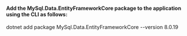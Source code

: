 #### Add the MySql.Data.EntityFrameworkCore package to the application using the CLI as follows:
dotnet add package MySql.Data.EntityFrameworkCore --version 8.0.19